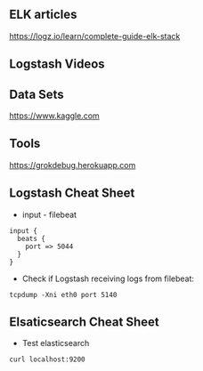 ## ELK articles

https://logz.io/learn/complete-guide-elk-stack

## Logstash Videos

## Data Sets

https://www.kaggle.com

## Tools

https://grokdebug.herokuapp.com

## Logstash Cheat Sheet

* input - filebeat

```
input {
  beats {
    port => 5044
  }
}
```

* Check if Logstash receiving logs from filebeat:

```
tcpdump -Xni eth0 port 5140
```

## Elsaticsearch Cheat Sheet

* Test elasticsearch

```
curl localhost:9200
```

